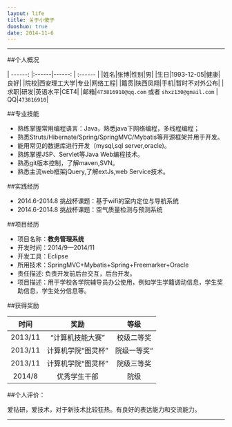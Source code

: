 ```yaml
---
layout: life
title: 关于小傻子
duoshuo: true
date: 2014-11-6
---
```


---------------

##个人概况

| ------: |:------|------: |  :------ |
|姓名|张博|性别|男|
|生日|1993-12-05|健康|良好|
|院校|西安理工大学|专业|网络工程|
|籍贯|陕西凤翔|手机|暂时不对外公布|
|求职|研发|英语水平|CET4|
|邮箱|`473816910@qq.com` 或者 `shxz130@gmail.com` | QQ|`473816910`|


##专业技能

* 熟练掌握常用编程语言：Java，熟悉java下网络编程，多线程编程；
* 熟悉Struts/Hibernate/Spring/SpringMVC/Mybatis等开源框架并用于开发。
* 能用常见的数据库进行开发（mysql,sql server,oracle)。
* 熟练掌握JSP、Servlet等Java Web编程技术。
* 熟悉git版本控制，了解maven,SVN。
* 熟悉主流web框架jQuery,了解extJs,web Service技术。

##实践经历

* 2014.6-2014.8  挑战杯课题：基于wifi的室内定位与导航系统
* 2014.6-2014.8  挑战杯课题：空气质量检测与预测系统

##项目经历

* 项目名称：**教务管理系统**
* 开发时间：2014/9—2014/11
* 开发工具：Eclipse
* 所用技术：SpringMVC+Mybatis+Spring+Freemarker+Oracle
* 责任描述: 负责开发前后台交互，后台开发。
* 项目描述：用于学校各学院辅导员办公使用，例如学生学籍调动信息，学生奖助信息，学生处分信息等。


##获得奖励

| 时间|奖励| 等级|
| :------: | :------:| :------: |
|2013/11 |“计算机技能大赛”   |校级二等奖|
|2013/11 |计算机学院“图灵杯” |院级一等奖“|
|2013/11 | 计算机学院“图灵杯”   |院级三等奖|
|2014/8|优秀学生干部|院级|

##个人评价：

爱钻研，爱技术，对于新技术比较狂热。有良好的表达能力和交流能力。

-------------------
